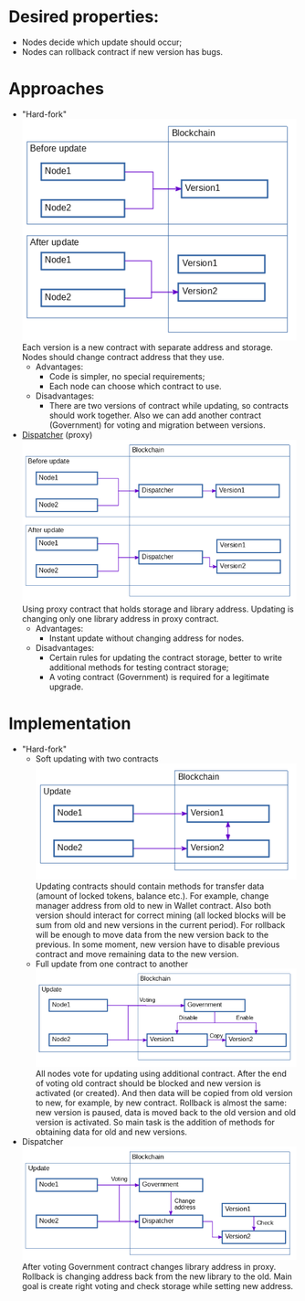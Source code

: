 # Desired properties:
* Nodes decide which update should occur;
* Nodes can rollback contract if new version has bugs.
# Approaches
* "Hard-fork"  
![Hard-fork](pics/Hard-fork.png)  
Each version is a new contract with separate address and storage.
Nodes should change contract address that they use.
    - Advantages:
        - Code is simpler, no special requirements;
        - Each node can choose which contract to use.
    - Disadvantages:
        - There are two versions of contract while updating, so contracts should work together.
        Also we can add another contract (Government) for voting and migration between versions.
* [Dispatcher](README.MD) (proxy)  
![Dispatcher](pics/Dispatcher2.png)  
Using proxy contract that holds storage and library address.
Updating is changing only one library address in proxy contract.
    - Advantages:
        - Instant update without changing address for nodes.
    - Disadvantages:
        - Certain rules for updating the contract storage,
        better to write additional methods for testing contract storage;
        - A voting contract (Government) is required for a legitimate upgrade.
# Implementation
* "Hard-fork"
    *	Soft updating with two contracts  
![Hard-fork-impl1](pics/Hard-fork2.png)  
Updating contracts should contain methods for transfer data (amount of locked tokens, balance etc.).
For example, change manager address from old to new in Wallet contract.
Also both version should interact for correct mining
(all locked blocks will be sum from old and new versions in the current period).
For rollback will be enough to move data from the new version back to the previous.
In some moment, new version have to disable previous contract and move remaining data to the new version.  
    *	Full update from one contract to another  
![Hard-fork-impl2](pics/Hard-fork3.png)  
All nodes vote for updating using additional contract.
After the end of voting old contract should be blocked and new version is activated (or created).
And then data will be copied from old version to new, for example, by new contract.
Rollback is almost the same: new version is paused,
data is moved back to the old version and old version is activated.
So main task is the addition of methods for obtaining data for old and new versions.  
*	Dispatcher  
![Dispatcher-impl](pics/Dispatcher3.png)  
After voting Government contract changes library address in proxy.
Rollback is changing address back from the new library to the old.
Main goal is create right voting and check storage while setting new address.
